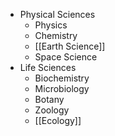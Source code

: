 - Physical Sciences
	- Physics
	- Chemistry
	- [[Earth Science]]
	- Space Science
- Life Sciences
	- Biochemistry
	- Microbiology
	- Botany
	- Zoology
	- [[Ecology]]
